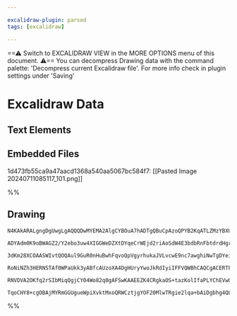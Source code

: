 ```yaml
---

excalidraw-plugin: parsed
tags: [excalidraw]

---
```

==⚠  Switch to EXCALIDRAW VIEW in the MORE OPTIONS menu of this document. ⚠== You can decompress Drawing data with the command palette: 'Decompress current Excalidraw file'. For more info check in plugin settings under 'Saving'


# Excalidraw Data
## Text Elements
## Embedded Files
1d473fb55ca9a47aacd1368a540aa5067bc584f7: [[Pasted Image 20240711085117_101.png]]

%%
## Drawing
```compressed-json
N4KAkARALgngDgUwgLgAQQQDwMYEMA2AlgCYBOuA7hADTgQBuCpAzoQPYB2KqATLZMzYBXUtiRoIACyhQ4zZAHoFAc0JRJQgEYA6bGwC2CgF7N6hbEcK4OCtptbErHALRY8RMpWdx8Q1TdIEfARcZgRmBShcZQUebTiADho6IIR9BA4oZm4AbXAwUDAiiBJuCE0ATgBlfAB9a2UAM2IAJWUARgBZAAYAVRhiIwoAcWSiyFhEMsJ9aKR+YsxuZwAW

ADYAdm0K9oBWAGZ2/Y2ebo3uw4XIGGWeDZXtDYqeCrWEjd2riAoSdW4E3bdbRnFbtdrdHgrfbdXa7DZfSQIQjKaTcFYbBLadprHHvbpgjbtd6ffKQBrBbjdL7MKCkNgAawQAGE2Pg2KQyrTrMw4LhApkxsVNLhsPTlHShBxiCy2RyJFyODy+RkoILII1CPh8FVYBSJIIPGqIDS6YyAOq/STcPik420hkIHUwPXoA2lL4SlEccLZNDtL5sXnYNQ3P

3dKm28XCOAASWIvtQOQAul9GuR0nHuBwhFqvoQpVgyrhukaJVLvcwE9nc7awghiNwTgDYeibeMGExWJxuMd4bbGCx2BwAHKcMTcMHPBLrBLhvPMAAiqSg9e4jQIYS+mmEUoAosF0pkqzn8F8hHBiLgVw2/SdurjIRV0RH20QOPSsyevmzRau0Ov8E3WsoigIQEwgRApXzZQjQ1YJMwkdpiHRfZGk0WE8AqXB0VwEViCON5cF2FZulwwFNk0bBdmn

RoNiNZh3HERNSTAf0WPaUkk3yABfcAUzoXA4DgHUryYwoJkRdIyiIFFVQWBhCAQCgACERTFMtpVZdkygAYkafSDMFCBsBEfkoBjFd9B1U1mS0uV0B09oECcpyjJM0gzIstJVNFKNJU02VOXIRVeTMtzTJVLz9AAMU1bVdSY41WXdfJjIizIoush0LWIP40DbSB3M8yyssZJ0XSSw15KKyLLJaYQvR9CdqvS8zLIAeSDEMJznVKaoyyzos4KBotwf

RNVDVA2OKfq2rSIbMiqQgjCY04Wo82q0gAFSwKAAEEZK4CRgkaOS+tazKolIfaPLYChEVwG9UGrU9zo2ga0l3KU9tu+6QieiA+TpKh5IYuktQADW4NZYUeNZ2kJYlQewcH8AATR7NYKkeM4LnaHgSWKIw2AMbhxMgegCCEJiOKKbj1uKtJ6v8itwI0ozxRIJaVs/Gtik5gLtLQcmIGU1kAZ0pkKilqXouio0WgQZQcz5XTdwXdX1bliAeIZlVSoQ

TqoCHY8+cgOBAjMYRmGGUgueWpiXvktMxoQRWCztjgYOF20MlwTRgie2lqa+bAiDgbhg4QL4OFdyPSBD21hCgN8mKj3XUrsAArBBsCyKpY7gTo2GIBAvv9wO1w3BBwHpug4PCMneO4oA
```
%%